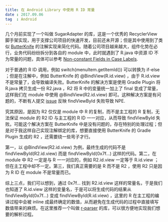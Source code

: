 ```yaml
---
title: 在 Android Library 中使用 R ID 常量
date : 2017.09.06
tag  : Android
---
```


几个月前实现了一个叫做 SugarAdapter 的库，这是一个优秀的 RecyclerView 脚手架实现，用于支撑公司项目的快速开发，目前还未开源；但是其中使用到了类似 [ButterKnife](https://github.com/JakeWharton/butterknife) 的注解实现来简化代码。随着公司项目越来越大，组件化势在必行，业务代码纷纷拆分到各自的 module 中，此时就遇到了 R.java 中资源 ID 不为常量的问题，具体可以参考 [Non-constant Fields in Case Labels](http://tools.android.com/tips/non-constant-fields).

对于普通的 R ID 调用，例如 switch(menuItem.getItemId()) 可以转换为 if-else ；但是在注解中，例如 ButterKnife 的 @BindView(R.id.view) ，由于 R.id.view 不是常量了，会导致编译失败。ButterKnife 的解决方案是使用 Gradle Plugin 将 R.java 拷贝生成一份 R2.java ，R2 将 R 中的变量统一加上了 final 变成了常量，这样我们在 module 中使用 @BindView(R2.id.view) 即可。这种解决方案是有问题的，不断有人提交 [issue](https://github.com/JakeWharton/butterknife/issues/762) 反映 findViewById 失败导致 NPE.

究其原因，是因为 R2 仅仅是 module 中 R 的复制，而不是主工程的 R 复制，无法保证 module 的 R2 ID 与主工程的 R ID 一一对应，从而导致 findViewById 失败。可能这个解决方案在 ButterKnife 中是没有问题的，存在特别的处理过程；但是对于我这样自己实现注解绑定的库，想要直接使用 ButterKnife 的 Gradle Plugin 生成的 R2 ，还需要绕一些弯子才行。

第一，以 @BindView(R2.id.view) 为例，最终生成的代码不是 findViewById(R2.id.view) 而是 findViewById(0x7f...) 这样的代码。第二，在 module 中 R2 一定是与 R 一一对应的，例如 R2.id.view 一定等于 R.id.view ；但在主工程中却不一定。第三，我们真正需要的是 R 而不是 R2 ，使用 R2 只是因为 R ID 在 module 不是常量而已。

综上三点，我们可以想到，通过 0x7f... 找到 R2.id.view 这样的常量名，于是我们也知道了 R.id.view 这样的变量名，于是可以将生成代码的结果从 findViewById(0x7f...) 变成 findViewById(R.id.view) ，这里的 R 在主工程的编译过程中会被 inline 成最终确定的数值，从而避免在生成代码的过程中直接填写数值带来的麻烦。在这里推荐一个叫做 [r-parser](https://github.com/HendraAnggrian/r-parser) 的库，可以很方便地实现我们想要的解析过程。